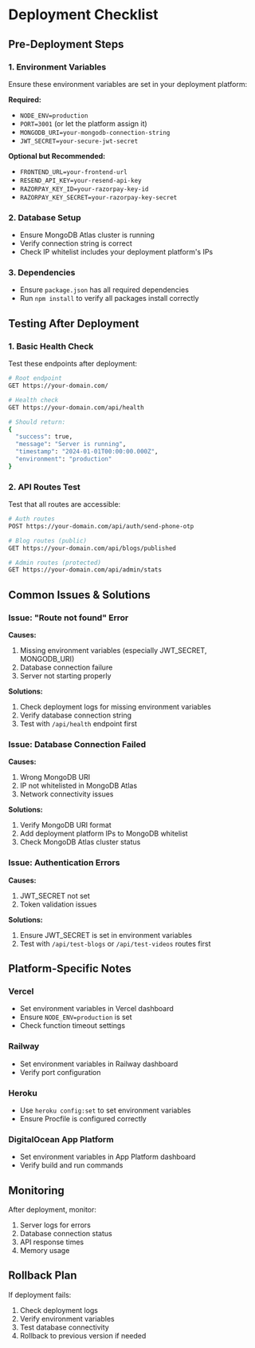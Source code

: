 # Deployment Checklist

## Pre-Deployment Steps

### 1. Environment Variables
Ensure these environment variables are set in your deployment platform:

**Required:**
- `NODE_ENV=production`
- `PORT=3001` (or let the platform assign it)
- `MONGODB_URI=your-mongodb-connection-string`
- `JWT_SECRET=your-secure-jwt-secret`

**Optional but Recommended:**
- `FRONTEND_URL=your-frontend-url`
- `RESEND_API_KEY=your-resend-api-key`
- `RAZORPAY_KEY_ID=your-razorpay-key-id`
- `RAZORPAY_KEY_SECRET=your-razorpay-key-secret`

### 2. Database Setup
- Ensure MongoDB Atlas cluster is running
- Verify connection string is correct
- Check IP whitelist includes your deployment platform's IPs

### 3. Dependencies
- Ensure `package.json` has all required dependencies
- Run `npm install` to verify all packages install correctly

## Testing After Deployment

### 1. Basic Health Check
Test these endpoints after deployment:

```bash
# Root endpoint
GET https://your-domain.com/

# Health check
GET https://your-domain.com/api/health

# Should return:
{
  "success": true,
  "message": "Server is running",
  "timestamp": "2024-01-01T00:00:00.000Z",
  "environment": "production"
}
```

### 2. API Routes Test
Test that all routes are accessible:

```bash
# Auth routes
POST https://your-domain.com/api/auth/send-phone-otp

# Blog routes (public)
GET https://your-domain.com/api/blogs/published

# Admin routes (protected)
GET https://your-domain.com/api/admin/stats
```

## Common Issues & Solutions

### Issue: "Route not found" Error
**Causes:**
1. Missing environment variables (especially JWT_SECRET, MONGODB_URI)
2. Database connection failure
3. Server not starting properly

**Solutions:**
1. Check deployment logs for missing environment variables
2. Verify database connection string
3. Test with `/api/health` endpoint first

### Issue: Database Connection Failed
**Causes:**
1. Wrong MongoDB URI
2. IP not whitelisted in MongoDB Atlas
3. Network connectivity issues

**Solutions:**
1. Verify MongoDB URI format
2. Add deployment platform IPs to MongoDB whitelist
3. Check MongoDB Atlas cluster status

### Issue: Authentication Errors
**Causes:**
1. JWT_SECRET not set
2. Token validation issues

**Solutions:**
1. Ensure JWT_SECRET is set in environment variables
2. Test with `/api/test-blogs` or `/api/test-videos` routes first

## Platform-Specific Notes

### Vercel
- Set environment variables in Vercel dashboard
- Ensure `NODE_ENV=production` is set
- Check function timeout settings

### Railway
- Set environment variables in Railway dashboard
- Verify port configuration

### Heroku
- Use `heroku config:set` to set environment variables
- Ensure Procfile is configured correctly

### DigitalOcean App Platform
- Set environment variables in App Platform dashboard
- Verify build and run commands

## Monitoring

After deployment, monitor:
1. Server logs for errors
2. Database connection status
3. API response times
4. Memory usage

## Rollback Plan

If deployment fails:
1. Check deployment logs
2. Verify environment variables
3. Test database connectivity
4. Rollback to previous version if needed
